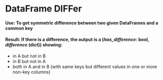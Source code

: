 # DataFrame DIFFer
#### Use: To get symmetric difference between two given DataFrames and a common key
#### Result: If there is a difference, the output is a (*has_difference*: bool, *difference* (dict)) showing:
* in A but not in B
* in B but not in A
* both in A and in B (with same keys but different values in one or more non-key columns)
